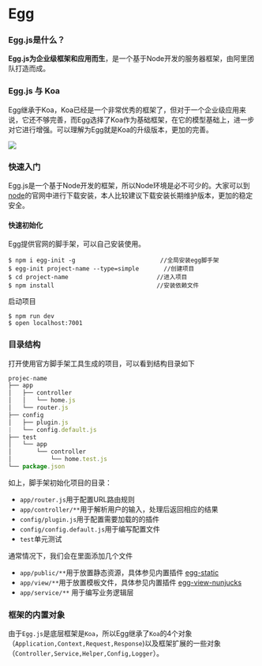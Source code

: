 # Egg

### Egg.js是什么？

**Egg.js为企业级框架和应用而生**，是一个基于Node开发的服务器框架，由阿里团队打造而成。

### Egg.js 与 Koa

Egg继承于Koa，Koa已经是一个非常优秀的框架了，但对于一个企业级应用来说，它还不够完善，而Egg选择了Koa作为基础框架，在它的模型基础上，进一步对它进行增强。可以理解为Egg就是Koa的升级版本，更加的完善。

![](C:\Users\Administrator\Desktop\egg.png)

### 快速入门

Egg.js是一个基于Node开发的框架，所以Node环境是必不可少的。大家可以到[node](https://nodejs.org)的官网中进行下载安装，本人比较建议下载安装长期维护版本，更加的稳定安全。

#### 快速初始化

Egg提供官网的脚手架，可以自己安装使用。

```
$ npm i egg-init -g						   //全局安装egg脚手架
$ egg-init project-name --type=simple		//创建项目
$ cd project-name						  //进入项目	
$ npm install		   					  //安装依赖文件
```

启动项目

```
$ npm run dev
$ open localhost:7001
```

### 目录结构

打开使用官方脚手架工具生成的项目，可以看到结构目录如下

```javascript
projec-name
├── app
│   ├── controller
│   │   └── home.js
│   └── router.js
├── config
│  	├── plugin.js
|   └── config.default.js
├── test
│   └── app
│		└── controller
│			└── home.test.js
└── package.json
```

如上，脚手架初始化项目的目录：

- `app/router.js`用于配置URL路由规则
- `app/controller/**`用于解析用户的输入，处理后返回相应的结果
- `config/plugin.js`用于配置需要加载的的插件
- `config/config.default.js`用于编写配置文件
- `test`单元测试

通常情况下，我们会在里面添加几个文件

- `app/public/**`用于放置静态资源，具体参见内置插件 [egg-static](https://github.com/eggjs/egg-static)
- `app/view/**`用于放置模板文件，具体参见内置插件 [egg-view-nunjucks](https://github.com/eggjs/egg-view-nunjucks)
- `app/service/**` 用于编写业务逻辑层

### 框架的内置对象

由于`Egg.js`是底层框架是`Koa`，所以Egg继承了`Koa`的4个对象（`Application,Context,Request,Response`)以及框架扩展的一些对象（`Controller,Service,Helper,Config,Logger`）。

